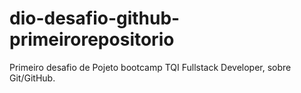 # dio-desafio-github-primeirorepositorio
Primeiro desafio de Pojeto bootcamp TQI Fullstack Developer, sobre Git/GitHub.
